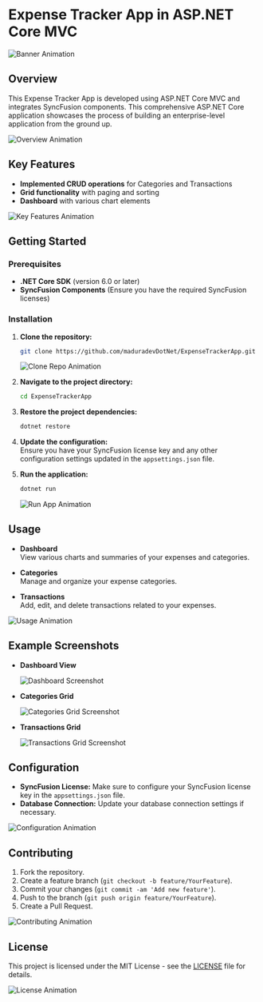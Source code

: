 # Expense Tracker App in ASP.NET Core MVC

![Banner Animation](https://github.com/user-attachments/assets/dbc25eaf-6b0d-4d11-a3df-9e764e828cb9)

## Overview

This Expense Tracker App is developed using ASP.NET Core MVC and integrates SyncFusion components. This comprehensive ASP.NET Core application showcases the process of building an enterprise-level application from the ground up.

![Overview Animation](https://your-animation-url.com/overview.gif)

## Key Features

- **Implemented CRUD operations** for Categories and Transactions
- **Grid functionality** with paging and sorting
- **Dashboard** with various chart elements

![Key Features Animation](https://your-animation-url.com/key-features.gif)

## Getting Started

### Prerequisites

- **.NET Core SDK** (version 6.0 or later)
- **SyncFusion Components** (Ensure you have the required SyncFusion licenses)

### Installation

1. **Clone the repository:**

    ```bash
    git clone https://github.com/maduradevDotNet/ExpenseTrackerApp.git
    ```

    ![Clone Repo Animation](https://your-animation-url.com/clone-repo.gif)

2. **Navigate to the project directory:**

    ```bash
    cd ExpenseTrackerApp
    ```

3. **Restore the project dependencies:**

    ```bash
    dotnet restore
    ```

4. **Update the configuration:**  
   Ensure you have your SyncFusion license key and any other configuration settings updated in the `appsettings.json` file.

5. **Run the application:**

    ```bash
    dotnet run
    ```

    ![Run App Animation](https://your-animation-url.com/run-app.gif)

## Usage

- **Dashboard**  
  View various charts and summaries of your expenses and categories.

- **Categories**  
  Manage and organize your expense categories.

- **Transactions**  
  Add, edit, and delete transactions related to your expenses.

![Usage Animation](https://your-animation-url.com/usage.gif)

## Example Screenshots

- **Dashboard View**

    ![Dashboard Screenshot](https://via.placeholder.com/800x400.png?text=Dashboard+View)

- **Categories Grid**

    ![Categories Grid Screenshot](https://via.placeholder.com/800x400.png?text=Categories+Grid)

- **Transactions Grid**

    ![Transactions Grid Screenshot](https://via.placeholder.com/800x400.png?text=Transactions+Grid)

## Configuration

- **SyncFusion License:** Make sure to configure your SyncFusion license key in the `appsettings.json` file.
- **Database Connection:** Update your database connection settings if necessary.

![Configuration Animation](https://your-animation-url.com/configuration.gif)

## Contributing

1. Fork the repository.
2. Create a feature branch (`git checkout -b feature/YourFeature`).
3. Commit your changes (`git commit -am 'Add new feature'`).
4. Push to the branch (`git push origin feature/YourFeature`).
5. Create a Pull Request.

![Contributing Animation](https://github.com/user-attachments/assets/dbc25eaf-6b0d-4d11-a3df-9e764e828cb9)

## License

This project is licensed under the MIT License - see the [LICENSE](LICENSE) file for details.

![License Animation](https://your-animation-url.com/license.gif)
